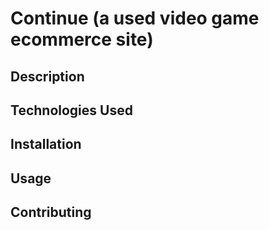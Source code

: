 # Continue (a used video game ecommerce site)

## Description

## Technologies Used

## Installation

## Usage

## Contributing